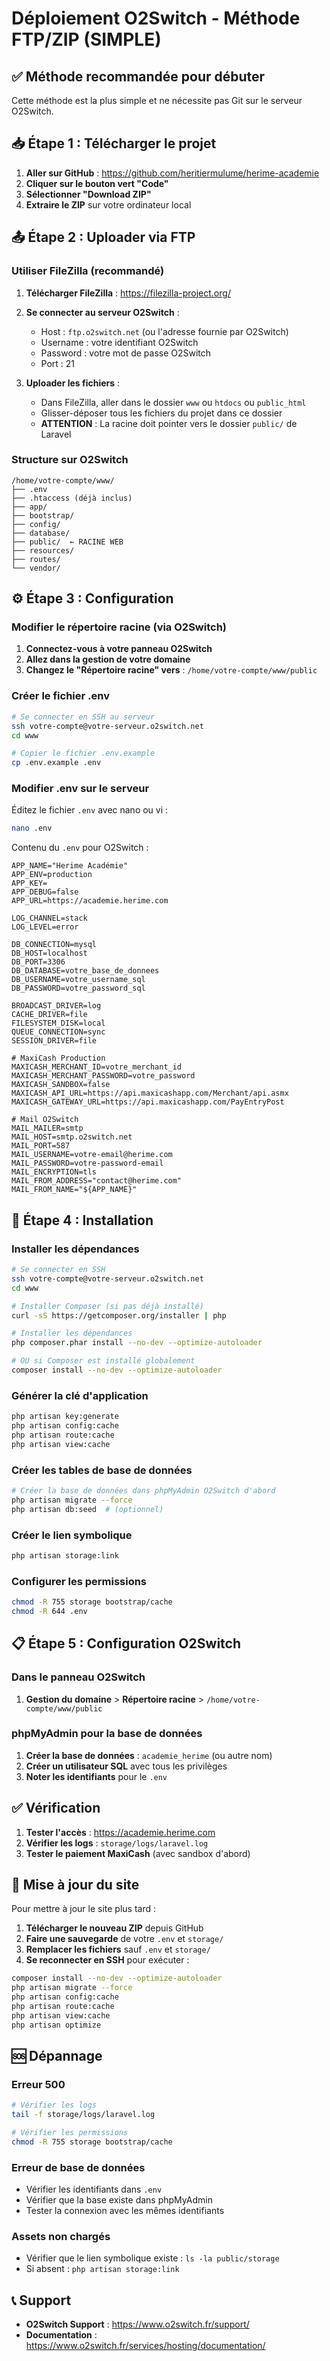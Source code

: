 # Déploiement O2Switch - Méthode FTP/ZIP (SIMPLE)

## ✅ Méthode recommandée pour débuter

Cette méthode est la plus simple et ne nécessite pas Git sur le serveur O2Switch.

## 📥 Étape 1 : Télécharger le projet

1. **Aller sur GitHub** : https://github.com/heritiermulume/herime-academie
2. **Cliquer sur le bouton vert "Code"**
3. **Sélectionner "Download ZIP"**
4. **Extraire le ZIP** sur votre ordinateur local

## 📤 Étape 2 : Uploader via FTP

### Utiliser FileZilla (recommandé)

1. **Télécharger FileZilla** : https://filezilla-project.org/
2. **Se connecter au serveur O2Switch** :
   - Host : `ftp.o2switch.net` (ou l'adresse fournie par O2Switch)
   - Username : votre identifiant O2Switch
   - Password : votre mot de passe O2Switch
   - Port : 21

3. **Uploader les fichiers** :
   - Dans FileZilla, aller dans le dossier `www` ou `htdocs` ou `public_html`
   - Glisser-déposer tous les fichiers du projet dans ce dossier
   - **ATTENTION** : La racine doit pointer vers le dossier `public/` de Laravel

### Structure sur O2Switch

```
/home/votre-compte/www/
├── .env
├── .htaccess (déjà inclus)
├── app/
├── bootstrap/
├── config/
├── database/
├── public/  ← RACINE WEB
├── resources/
├── routes/
└── vendor/
```

## ⚙️ Étape 3 : Configuration

### Modifier le répertoire racine (via O2Switch)

1. **Connectez-vous à votre panneau O2Switch**
2. **Allez dans la gestion de votre domaine**
3. **Changez le "Répertoire racine" vers** : `/home/votre-compte/www/public`

### Créer le fichier .env

```bash
# Se connecter en SSH au serveur
ssh votre-compte@votre-serveur.o2switch.net
cd www

# Copier le fichier .env.example
cp .env.example .env
```

### Modifier .env sur le serveur

Éditez le fichier `.env` avec nano ou vi :
```bash
nano .env
```

Contenu du `.env` pour O2Switch :
```env
APP_NAME="Herime Académie"
APP_ENV=production
APP_KEY=
APP_DEBUG=false
APP_URL=https://academie.herime.com

LOG_CHANNEL=stack
LOG_LEVEL=error

DB_CONNECTION=mysql
DB_HOST=localhost
DB_PORT=3306
DB_DATABASE=votre_base_de_donnees
DB_USERNAME=votre_username_sql
DB_PASSWORD=votre_password_sql

BROADCAST_DRIVER=log
CACHE_DRIVER=file
FILESYSTEM_DISK=local
QUEUE_CONNECTION=sync
SESSION_DRIVER=file

# MaxiCash Production
MAXICASH_MERCHANT_ID=votre_merchant_id
MAXICASH_MERCHANT_PASSWORD=votre_password
MAXICASH_SANDBOX=false
MAXICASH_API_URL=https://api.maxicashapp.com/Merchant/api.asmx
MAXICASH_GATEWAY_URL=https://api.maxicashapp.com/PayEntryPost

# Mail O2Switch
MAIL_MAILER=smtp
MAIL_HOST=smtp.o2switch.net
MAIL_PORT=587
MAIL_USERNAME=votre-email@herime.com
MAIL_PASSWORD=votre-password-email
MAIL_ENCRYPTION=tls
MAIL_FROM_ADDRESS="contact@herime.com"
MAIL_FROM_NAME="${APP_NAME}"
```

## 🔧 Étape 4 : Installation

### Installer les dépendances

```bash
# Se connecter en SSH
ssh votre-compte@votre-serveur.o2switch.net
cd www

# Installer Composer (si pas déjà installé)
curl -sS https://getcomposer.org/installer | php

# Installer les dépendances
php composer.phar install --no-dev --optimize-autoloader

# OU si Composer est installé globalement
composer install --no-dev --optimize-autoloader
```

### Générer la clé d'application

```bash
php artisan key:generate
php artisan config:cache
php artisan route:cache
php artisan view:cache
```

### Créer les tables de base de données

```bash
# Créer la base de données dans phpMyAdmin O2Switch d'abord
php artisan migrate --force
php artisan db:seed  # (optionnel)
```

### Créer le lien symbolique

```bash
php artisan storage:link
```

### Configurer les permissions

```bash
chmod -R 755 storage bootstrap/cache
chmod -R 644 .env
```

## 📋 Étape 5 : Configuration O2Switch

### Dans le panneau O2Switch

1. **Gestion du domaine** > **Répertoire racine** > `/home/votre-compte/www/public`

### phpMyAdmin pour la base de données

1. **Créer la base de données** : `academie_herime` (ou autre nom)
2. **Créer un utilisateur SQL** avec tous les privilèges
3. **Noter les identifiants** pour le `.env`

## ✅ Vérification

1. **Tester l'accès** : https://academie.herime.com
2. **Vérifier les logs** : `storage/logs/laravel.log`
3. **Tester le paiement MaxiCash** (avec sandbox d'abord)

## 🔄 Mise à jour du site

Pour mettre à jour le site plus tard :

1. **Télécharger le nouveau ZIP** depuis GitHub
2. **Faire une sauvegarde** de votre `.env` et `storage/`
3. **Remplacer les fichiers** sauf `.env` et `storage/`
4. **Se reconnecter en SSH** pour exécuter :

```bash
composer install --no-dev --optimize-autoloader
php artisan migrate --force
php artisan config:cache
php artisan route:cache
php artisan view:cache
php artisan optimize
```

## 🆘 Dépannage

### Erreur 500
```bash
# Vérifier les logs
tail -f storage/logs/laravel.log

# Vérifier les permissions
chmod -R 755 storage bootstrap/cache
```

### Erreur de base de données
- Vérifier les identifiants dans `.env`
- Vérifier que la base existe dans phpMyAdmin
- Tester la connexion avec les mêmes identifiants

### Assets non chargés
- Vérifier que le lien symbolique existe : `ls -la public/storage`
- Si absent : `php artisan storage:link`

## 📞 Support

- **O2Switch Support** : https://www.o2switch.fr/support/
- **Documentation** : https://www.o2switch.fr/services/hosting/documentation/

